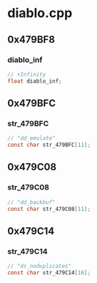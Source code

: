 # diablo.cpp

## 0x479BF8

### diablo_inf

```c
// +Infinity
float diablo_inf;
```

## 0x479BFC

### str_479BFC

```c
// "dd_emulate"
const char str_479BFC[11];
```

## 0x479C08

### str_479C08

```c
// "dd_backbuf"
const char str_479C08[11];
```

## 0x479C14

### str_479C14

```c
// "ds_noduplicates"
const char str_479C14[16];
```
